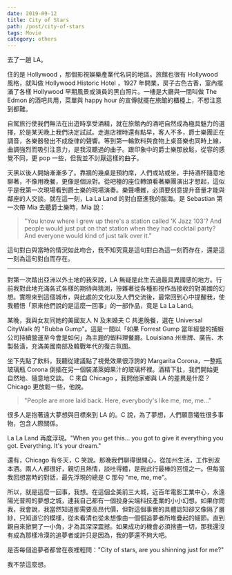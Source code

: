 ```yaml
---
date: 2019-09-12
title: City of Stars
path: /post/city-of-stars
tags: Movie
category: others
---
```


去了一趟 LA。

住的是 Hollywood ，那個影視娛樂產業代名詞的地區。旅館也很有 Hollywood 風格，就叫做 Hollywood Historic Hotel ，1927 年開業，房子古色古香，室內擺滿了各樣 Hollywood 早期風景或演員的黑白照片。一樓是大廳與一間叫做 The Edmon 的酒吧共用，菜單與 happy hour 的宣傳就擺在旅館的櫃檯上，不想注意到都難。

自駕旅行使我們無法在出遊時享受酒精，就在旅館內的酒吧自然成為極具魅力的選擇，於是某天晚上我們決定試試。走進店裡時還有點早，客人不多，爵士樂團正在調音，各樂器發出不成旋律的聲響。等到第一輪飲料與食物上桌音樂也同時上線，曲調強烈而吸引注意力，是我沒聽過的曲子。跟印象中的爵士樂那放鬆，從容的感覺不同，更 pop 一些，但我並不討厭這樣的曲子。

天黑以後人開始漸漸多了。靠牆的幾桌是預約席，人們或站或坐，手持酒杯隨意地聊著，不像用晚餐，更像是個派對。從吧檯的座位轉頭看著樂團演出才想起，這似乎是我第一次現場看到爵士樂的現場演奏。樂聲嘈雜，必須要刻意提升音量才能與鄰座的人交談。就在這一刻，La La Land 的對白竄進我的腦海。是 Sebastian 第一次帶 Mia 去聽爵士樂時，Mia 說：

> "You know where I grew up there's a station called 'K Jazz 103'? And people would just put on that station when they had cocktail party? And everyone would kind of just talk over it."

這句對白與當時的情況如此吻合，我不知究竟是這句對白為這一刻而存在，還是這一刻為這句對白而存在。

---

對第一次踏出亞洲以外土地的我來說，LA 無疑是此生去過最具異國感的地方。行前我對此地充滿各式各樣的期待與猜測，摻雜著從各種影視作品接收的對美國的幻想。實際來到這個城市，與此處的文化以及人們交流後，最常回到心中提醒我，使我體悟「原來他們說的是這麼一回事」的一部作品，竟是 La La Land。

某晚，我與女友同她的美國友人 N 及未婚夫 C 共進晚餐，選在 Universal CityWalk 的 "Bubba Gump"。這是一間以「如果 Forrest Gump 當年經營的捕蝦公司持續營運至今會是如何」為主題的蝦料理餐廳。Louisiana 州車牌、廣告、木製裝潢，充滿美國南部及韓戰年代的復古氛圍。

坐下先點了飲料，我聽從建議點了視覺效果很浮誇的 Margarita Corona，一整瓶玻璃瓶 Corona 倒插在另一個裝滿萊姆果汁的玻璃杯裡。酒精下肚，我們開始更自然地、隨意地交談。 C 來自 Chicago ，我問他家鄉與 LA 的差異是什麼？ Chicago 更放鬆一些，他說。

> "People are more laid back. Here, everybody's like me, me, me..."

很多人是抱著遠大夢想與目標來到 LA 的。C 說，為了夢想，人們願意犧牲很多事物，包含人際關係。

La La Land 再度浮現。"When you get this... you got to give it everything you got. Everything. It's your dream."

還有，Chicago 有冬天，C 笑說。那晚我們聊得很開心，從加州生活，工作到波本酒。兩人人都很好，親切且熱情，談吐得體，是我此行最棒的回憶之一。但每當我回想當時的對話，最先浮現的總是 C 那句 "me, me, me"。

所以，就是這麼一回事，我想。在這個全美前三大城，近百年電影工業中心，永遠陽光普照的夢想之城，連我自己都有一個投身尖端科技產業的小小幻想。如果你問我，我會說，我當然知道那需要高昂代價，但對這個事實的具體認知卻又像隔了層紗，只知道它的模樣，從未看清也從未想像由一個個追夢者所堆疊起的細節。直到親自來掀開了一小角，才為其深深震撼。如果成功的機會必須捨盡一切，那我還沒有成為那樣冷漠的追夢者或許只是因為，我的夢還不夠大吧。

是否每個追夢者都曾在夜裡輕問："City of stars, are you shinning just for me?"

我不禁這麼想。

